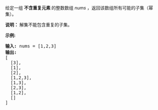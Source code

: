 <html>
 <body>
  <p>
   给定一组
   <strong>
    不含重复元素
   </strong>
   的整数数组
   <em>
    nums
   </em>
   ，返回该数组所有可能的子集（幂集）。
  </p>
  <p>
   <strong>
    说明：
   </strong>
   解集不能包含重复的子集。
  </p>
  <p>
   <strong>
    示例:
   </strong>
  </p>
  <pre><strong>输入:</strong> nums = [1,2,3]
<strong>输出:</strong>
[
  [3],
  [1],
  [2],
  [1,2,3],
  [1,3],
  [2,3],
  [1,2],
  []
]</pre>
 </body>
</html>